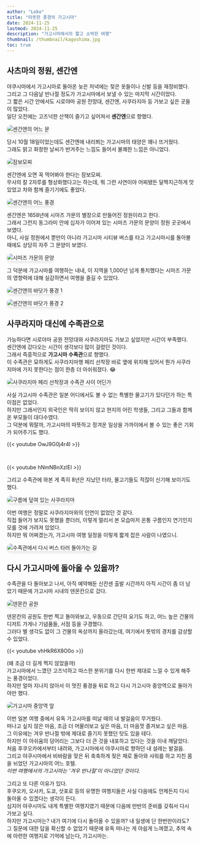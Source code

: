 ```yaml
---
author: "Loko"
title: "따뜻한 풍경의 가고시마"
date: 2024-11-25
lastmod: 2024-11-25
description: "가고시마에서의 짧고 소박한 여행"
thumbnail: /thumbnail/kagoshima.jpg
toc: true
---
```


## 사츠마의 정원, 센간엔

야쿠시마에서 가고시마로 돌아온 늦은 저녁에는 젖은 옷들이나 신발 등을 재정비했다.  
그리고 그 다음날 반나절 정도가 가고시마에서 보낼 수 있는 마지막 시간이었다.  
그 짧은 시간 안에서도 시로야마 공원 전망대, 센간엔, 사쿠라지마 등 가보고 싶은 곳들이 많았다.  
일단 오전에는 고즈넉한 산책이 즐기고 싶어져서 **센간엔**으로 향했다.

![센간엔의 어느 문](/jr-travel/kagoshima-1.jpg)

당시 10월 18일이었는데도 센간엔에 내리쬐는 가고시마의 태양은 꽤나 뜨거웠다.  
그래도 맑고 화창한 날씨가 반겨주는 느낌도 들어서 불쾌한 느낌은 아니었다.

![잠보모찌](/jr-travel/kagoshima-2.jpg)

센간엔에 오면 꼭 먹어봐야 한다는 잠보모찌.  
무사의 칼 2자루를 형상화했다고는 하는데, 뭐 그런 사연이야 어찌됐든 달짝지근하게 맛있었고 차와 함께 즐기기에도 좋았다.

![센간엔의 어느 풍경](/jr-travel/kagoshima-3.jpg)

센간엔은 1658년에 시마즈 가문의 별장으로 만들어진 정원이라고 한다.  
그래서 그런지 동그라미 안에 십자가 이어져 있는 시마즈 가문의 문양이 정원 곳곳에서 보였다.  
아니, 사실 정원에서 뿐만이 아니라 가고시마 시티뷰 버스를 타고 가고시마시를 돌아볼 때에도 상당히 자주 그 문양이 보였다.

![시마즈 가문의 문양](/jr-travel/kagoshima-4.jpg)

그 덕분에 가고시마를 여행하는 내내, 이 지역을 1,000년 넘게 통치했다는 시마즈 가문의 영향력에 대해 실감하면서 여행을 즐길 수 있었다.

![센간엔의 바닷가 풍경 1](/jr-travel/kagoshima-5.jpg)

![센간엔의 바닷가 풍경 2](/jr-travel/kagoshima-6.jpg)

## 사쿠라지마 대신에 수족관으로

가능하다면 시로야마 공원 전망대와 사쿠라지마도 가보고 싶었지만 시간이 부족했다.  
센간엔에 갔다오는 시간이 생각보다 많이 걸렸던 것이다.  
그래서 즉흥적으로 **가고시마 수족관**으로 향했다.  
이 수족관은 묘하게도 사쿠라지마행 페리 선착장 바로 옆에 위치해 있어서 뭔가 사쿠라지마에 가지 못한다는 점이 한층 더 아쉬워졌다. 😂

![사쿠라지마 페리 선착장과 수족관 사이 어딘가](/jr-travel/kagoshima-7.jpg)

사실 가고시마 수족관은 일본 어디에서도 볼 수 없는 특별한 물고기가 있다던가 하는 특이점은 없었다.  
하지만 그래서인지 외국인은 딱히 보이지 않고 현지의 어린 학생들, 그리고 그들과 함께 온 부모들이 대다수였다.  
그 덕분에 뭐랄까, 가고시마의 따뜻하고 정겨운 일상을 가까이에서 볼 수 있는 좋은 기회가 되어주기도 했다.

{{< youtube OwJ9G0j4r4I >}}

<br>

{{< youtube hNmNBnXzlEI >}}

그리고 수족관에 와본 게 족히 8년은 지났던 터라, 물고기들도 적잖이 신기해 보이기도 했다.

![구름에 덮여 있는 사쿠라지마](/jr-travel/kagoshima-8.jpg)

이번 여행은 정말로 사쿠라지마와의 인연이 없었던 것 같다.  
직접 들어가 보지도 못했을 뿐더러, 이렇게 멀리서 본 모습마저 온통 구름인지 연기인지 모를 것에 가려져 있었다.  
하지만 뭐 어쩌겠는가, 가고시마 여행 일정을 이렇게 짧게 잡은 사람이 나였으니.

![수족관에서 다시 버스 타러 돌아가는 길](/jr-travel/kagoshima-9.jpg)

## 다시 가고시마에 돌아올 수 있을까?

수족관을 다 돌아보고 나서, 아직 예약해둔 신칸센 출발 시간까지 아직 시간이 좀 더 남았기 때문에 가고시마 시내의 덴몬칸으로 갔다.

![덴몬칸 공원](/jr-travel/kagoshima-10.jpg)

덴몬칸의 공원도 한번 찍고 돌아와보고, 우동으로 간단히 요기도 하고, 어느 높은 건물의 디저트 가게나 기념품들, 서점 등을 구경했다.  
그러다 별 생각도 없이 그 건물의 옥상까지 올라갔는데, 여기에서 뜻밖의 경치를 감상할 수 있었다.

{{< youtube vhHkR6X8O0o >}}

(왜 조금 더 길게 찍지 않았을까)  
가고시마에서 느꼈던 고즈넉하고 따스한 분위기를 다시 한번 제대로 느낄 수 있게 해주는 풍경이었다.  
하지만 얼마 지나지 않아서 이 멋진 풍경을 뒤로 하고 다시 가고시마 중앙역으로 돌아가야만 했다.

![가고시마 중앙역 앞](/jr-travel/kagoshima-11.jpg)

이번 일본 여행 중에서 유독 가고시마를 떠날 때의 내 발걸음이 무거웠다.  
떠나고 싶지 않은 마음, 조금 더 머물러보고 싶은 마음, 더 마음껏 즐겨보고 싶은 마음.  
그 이유에는 겨우 반나절 밖에 제대로 즐기지 못했던 탓도 있을 테다.  
하지만 이 아쉬움의 덩어리는 그보다 더 큰 것을 내포하고 있다는 것을 이내 깨달았다.  
처음 후쿠오카에서부터 내려와, 가고시마에서 야쿠시마로 향하던 내 설레는 발걸음.  
그리고 야쿠시마에서 비바람을 맞은 뒤 축축하게 젖은 채로 돌아와 샤워를 하고 지친 몸을 뉘었던 가고시마의 어느 호텔.  
*이번 여행에서의 가고시마는 '겨우 반나절'이 아니었던 것이다.*  

그리고 또 다른 이유가 있다.  
후쿠오카, 오사카, 도쿄, 삿포로 등의 유명한 여행지들은 사실 다음에도 언제든지 다시 돌아올 수 있겠다는 생각이 든다.  
심지어 야쿠시마도 내게 특별한 여행지였기 때문에 다음에 만반의 준비를 갖춰서 다시 가보고 싶다.  
하지만 가고시마는? 내가 여기에 다시 돌아올 수 있을까? 내 일생에 단 한번만이라도?  
그 질문에 대한 답을 확신할 수 없었기 때문에 유독 떠나는 게 아쉽게 느껴졌고, 추억 속에 아련한 여행지로 기억에 남는다, 가고시마는.

<style>
  img {
    border-radius: 10px;
    box-shadow: 0 4px 6px rgba(0, 0, 0, 0.1);
    transition: transform 0.2s ease, box-shadow 0.2s ease;
  }

  img:hover {
    transform: scale(1.05);
    box-shadow: 0 8px 12px rgba(0, 0, 0, 0.2);
  }
</style>
